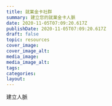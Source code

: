 ```yaml
---
title: 就業金卡社群
summary: 建立您的就業金卡人脈
date: 2020-11-05T07:09:20.617Z
publishDate: 2020-11-05T07:09:20.617Z
draft: false
topic: resources
cover_image: 
cover_image_alt:
media_image:
media_image_alt:
tags:
categories:
layout:
---
```

建立人脈